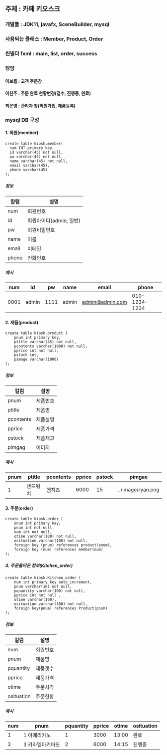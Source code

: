 ## 주제 : 카페 키오스크
### 개발툴 : JDK11, javafx, SceneBuilder, mysql
### 사용되는 클래스 : Member, Product, Order
### 씬빌더 fxml : main, list, order, success
### 담당
#### 이보름 : 고객 주문창
#### 이찬주 : 주문 완료 현황변경(접수, 진행중, 완료)
#### 최은영 : 관리자 창(회원가입, 제품등록)

### mysql DB 구성
#### 1. 회원(member)
```
create table kiosk.member(
  num INT primary key,
  id varchar(45) not null,
  pw varchar(45) not null,
  name varchar(45) not null,
  email varchar(45),
  phone varchar(45)
);
```
##### 정보
|칼럼|설명|
|----|----|
|num|회원번호|
|id|회원아이디(admin, 일반)|
|pw|회원비밀번호|
|name|이름|
|email|이메일|
|phone|전화번호|

##### 예시
|num|id|pw|name|email|phone|
|----|----|----|----|----|----|
|0001|admin|1111|admin|admin@admin.com|010-1234-1234|



#### 2. 제품(product)
```
create table kiosk.product (
    pnum int primary key,
    ptitle varchar(45) not null,
    pcontents varchar(1000) not null,
    pprice int not null,
    pstock int,
    pimage varchar(1000)
);
```
##### 정보
|칼럼|설명|
|----|----|
|pnum|제품번호|
|ptitle|제품명|
|pcontents|제품설명|
|pprice|제품가격|
|pstock|제품재고|
|pimgag|이미지|

##### 예시
|pnum|ptitle|pcontents|pprice|pstock|pimgae|
|----|----|----|----|----|----|
|1|샌드위치|햄치즈|6000|15| ../image/ryan.png|

#### 3. 주문(order)
```
create table kiosk.order (
    onum int primary key,
    pnum int not null,
    num int not null,
    otime varchar(100) not null,
    osituation varchar(100) not null,
    foreign key (pnum) references product(pnum),
    foreign key (num) references member(num)
);
```

##### 4. 주문들어온 정보(Kitchen_order)
```
create table kiosk.Kitchen_order (
	num int primary key auto_increment,
	pnum varchar(10) not null,
	pquantity varchar(100) not null, 
	pprice int not null ,
	otime varchar(100),
	osituation varchar(100) not null,
	foreign key(pnum) references Product(pnum)
);
```
##### 정보
|칼럼|설명|
|----|----|
|num|회원번호|
|pnum|제품명|
|pquantity|제품갯수|
|pprice|제품가격|
|otime|주문시각|
|osituation|주문현황|

##### 예시
|num|pnum|pquantity|pprice|otime|osituation|
|----|----|----|----|----|----|
|1|1 아메리카노|1|3000|13:00|완료|
|2|3 카라멜마키아또|2|6000|14:15|진행중|


